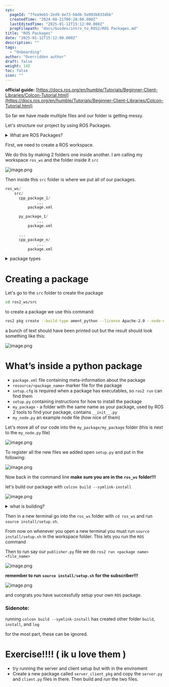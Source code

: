 ```yaml
---
sys:
  pageId: "7fea9eb5-2ed9-4e73-b6d6-5e093b833dbb"
  createdTime: "2024-08-21T00:28:00.000Z"
  lastEditedTime: "2025-01-12T15:12:00.000Z"
  propFilepath: "docs/Guides/intro_to_ROS2/ROS Packages.md"
title: "ROS Packages"
date: "2025-01-12T15:12:00.000Z"
description: ""
tags:
  - "Onboarding"
author: "Overridden author"
draft: false
weight: 145
toc: false
icon: ""
---
```


**official guide:** [https://docs.ros.org/en/humble/Tutorials/Beginner-Client-Libraries/Colcon-Tutorial.html](https://docs.ros.org/en/humble/Tutorials/Beginner-Client-Libraries/Colcon-Tutorial.html)

So far we have made multiple files and our folder is getting messy.

Let's structure our project by using ROS Packages.

<details>

<summary>What are ROS Packages?</summary>

ROS Packages are, as the name implies, packages of code that are highly sharable between ROS developers.

They consist of a folder, `package.xml` file, and source code

```python
      cpp_package_1/
		      ... imagine much code files here ..
          package.xml
```

</details>

First, we need to create a ROS workspace.

We do this by making 2 folders one inside another. I am calling my workspace `ros_ws` and the folder inside it `src`

![image.png](https://prod-files-secure.s3.us-west-2.amazonaws.com/d518164a-d88e-44d1-a4ee-3adb3bd8bce0/70706947-fd18-4537-a67b-e12946812d31/image.png?X-Amz-Algorithm=AWS4-HMAC-SHA256&X-Amz-Content-Sha256=UNSIGNED-PAYLOAD&X-Amz-Credential=ASIAZI2LB4667AGOZ2L5%2F20250325%2Fus-west-2%2Fs3%2Faws4_request&X-Amz-Date=20250325T121453Z&X-Amz-Expires=3600&X-Amz-Security-Token=IQoJb3JpZ2luX2VjEKz%2F%2F%2F%2F%2F%2F%2F%2F%2F%2FwEaCXVzLXdlc3QtMiJHMEUCIBbuyo%2BGlQV8cZqwbo8XziluKtYd%2BSINVsAuoTFjH8S3AiEAqrEYxT71Edb03rQgpS53sc7%2BhzmlJ9kyD7kdrs6ZZiQq%2FwMIFRAAGgw2Mzc0MjMxODM4MDUiDGH%2FyOQXTwmbBwBN7CrcA1Krau52yBuZxfPeRRiadVFl17W6CTZd3iFbb9mnCPQRkWxMZH6KwqU5JN4ux%2FCxPniw4sM%2F5h8er9kQbVgrnnskqC4Z759JPikNoKkuHXb0qYfSRU3LzYxgVwGAhnOpOxLi7BJbRUD3z0dw9CpLiQeVQTonwSFUiiB6dMZQv6hZH2zyjW1KBBisL8cfn%2Bmzc%2FrQeyj%2FB09qAiY6QL4US1SDUKGSpqweDF8YRtIGk2279yHejAJijkfaYLKYCdrY%2FbXrYi3FmpPYU2cvuaSW25%2BuQ7ehAFf1F8WZsVM9UJpFk1x9TEsE9nmZhLlG8x68DWYVoLkR9sfx56pPM0kRjsLDr3tDx59znICRF2vyhFbK6KMbRoAss55kIsDgl76NQo4%2Fh6E0ICfE4O0iY863x%2Bvljp8w0UkkxvueHXu%2Fze361imCNT0DkmgD9bKrIvpcwO7XgOo4htK8pAzDcmIvv3PP%2FIX6IvBvsAVohBCrx9RNMkwyWDcWtzD1jsQ8X8bVWXZrUe44xOfqe4auzjHz9EaSr7kmXXIjAAXsGn%2BSM22O1xda%2BGIQa5AmnO5OgQwvSyVXBVFSsMQyAMyZZmXL9YLxu2yTyqfMovJ5J7BoIZ68GP%2Be8klP6b7jckxvMKKnir8GOqUBiCJanSq%2B97uiL7r0iBadZooRRNdh0dCq2L47z6EtahOcxfso7a14GSOyQ1JECKG%2BX5EvBvq5gC0eQkWG4rPdMvAmTlhOocB%2FqJF0vvHDorUbL2YTLaILTF%2FDf%2BS1VmuhEJp%2FkBpU9O944lY66h5UMTVAfuQOE7SgVZSe9qB0dwMcF5yeN1syQCN64mgnp4dw13ng8OSo5o%2FqAeAv9ltVJdhz9qCY&X-Amz-Signature=7af4ee5a7a73c2010f115373570d88d06c1d457f2163957bb9f924c6bbec6316&X-Amz-SignedHeaders=host&x-id=GetObject)

Then inside this `src` folder is where we put all of our packages.

```python
ros_ws/
    src/
      cpp_package_1/
		      ...
          package.xml

      py_package_1/
		      ...
          package.xml

      ...
      cpp_package_n/
		      ...
          package.xml

```

<details>

<summary>package types</summary>

packages can be either `C++` or python.

the intern file structure is different for each but for this guide we will stick to creating python packages

</details>

# Creating a package

Let's go to the `src` folder to create the package

```bash
cd ros2_ws/src
```

to create a package we use this command:

```bash
ros2 pkg create --build-type ament_python --license Apache-2.0 --node-name my_node my_package
```

a bunch of text should have been printed out but the result should look something like this:

![image.png](https://prod-files-secure.s3.us-west-2.amazonaws.com/d518164a-d88e-44d1-a4ee-3adb3bd8bce0/e6cf1e3f-8512-4a3e-b131-079f800bf3e8/image.png?X-Amz-Algorithm=AWS4-HMAC-SHA256&X-Amz-Content-Sha256=UNSIGNED-PAYLOAD&X-Amz-Credential=ASIAZI2LB4667AGOZ2L5%2F20250325%2Fus-west-2%2Fs3%2Faws4_request&X-Amz-Date=20250325T121453Z&X-Amz-Expires=3600&X-Amz-Security-Token=IQoJb3JpZ2luX2VjEKz%2F%2F%2F%2F%2F%2F%2F%2F%2F%2FwEaCXVzLXdlc3QtMiJHMEUCIBbuyo%2BGlQV8cZqwbo8XziluKtYd%2BSINVsAuoTFjH8S3AiEAqrEYxT71Edb03rQgpS53sc7%2BhzmlJ9kyD7kdrs6ZZiQq%2FwMIFRAAGgw2Mzc0MjMxODM4MDUiDGH%2FyOQXTwmbBwBN7CrcA1Krau52yBuZxfPeRRiadVFl17W6CTZd3iFbb9mnCPQRkWxMZH6KwqU5JN4ux%2FCxPniw4sM%2F5h8er9kQbVgrnnskqC4Z759JPikNoKkuHXb0qYfSRU3LzYxgVwGAhnOpOxLi7BJbRUD3z0dw9CpLiQeVQTonwSFUiiB6dMZQv6hZH2zyjW1KBBisL8cfn%2Bmzc%2FrQeyj%2FB09qAiY6QL4US1SDUKGSpqweDF8YRtIGk2279yHejAJijkfaYLKYCdrY%2FbXrYi3FmpPYU2cvuaSW25%2BuQ7ehAFf1F8WZsVM9UJpFk1x9TEsE9nmZhLlG8x68DWYVoLkR9sfx56pPM0kRjsLDr3tDx59znICRF2vyhFbK6KMbRoAss55kIsDgl76NQo4%2Fh6E0ICfE4O0iY863x%2Bvljp8w0UkkxvueHXu%2Fze361imCNT0DkmgD9bKrIvpcwO7XgOo4htK8pAzDcmIvv3PP%2FIX6IvBvsAVohBCrx9RNMkwyWDcWtzD1jsQ8X8bVWXZrUe44xOfqe4auzjHz9EaSr7kmXXIjAAXsGn%2BSM22O1xda%2BGIQa5AmnO5OgQwvSyVXBVFSsMQyAMyZZmXL9YLxu2yTyqfMovJ5J7BoIZ68GP%2Be8klP6b7jckxvMKKnir8GOqUBiCJanSq%2B97uiL7r0iBadZooRRNdh0dCq2L47z6EtahOcxfso7a14GSOyQ1JECKG%2BX5EvBvq5gC0eQkWG4rPdMvAmTlhOocB%2FqJF0vvHDorUbL2YTLaILTF%2FDf%2BS1VmuhEJp%2FkBpU9O944lY66h5UMTVAfuQOE7SgVZSe9qB0dwMcF5yeN1syQCN64mgnp4dw13ng8OSo5o%2FqAeAv9ltVJdhz9qCY&X-Amz-Signature=19566a8694924e656c07b542a84fcc93ac29d140da1b576cfe333e74070d7b77&X-Amz-SignedHeaders=host&x-id=GetObject)

# What’s inside a python package

- `package.xml` file containing meta-information about the package
- `resource/<package_name>` marker file for the package
- `setup.cfg` is required when a package has executables, so `ros2 run` can find them
- `setup.py` containing instructions for how to install the package
- `my_package` - a folder with the same name as your package, used by ROS 2 tools to find your package, contains `__init__.py`
- `my_node.py` an example node file (how nice of them)

Let's move all of our code into the `my_package/my_package` folder (this is next to the `my_node.py` file)

![image.png](https://prod-files-secure.s3.us-west-2.amazonaws.com/d518164a-d88e-44d1-a4ee-3adb3bd8bce0/9ce58f11-0da9-4d3e-b86d-506a9685d378/image.png?X-Amz-Algorithm=AWS4-HMAC-SHA256&X-Amz-Content-Sha256=UNSIGNED-PAYLOAD&X-Amz-Credential=ASIAZI2LB4667AGOZ2L5%2F20250325%2Fus-west-2%2Fs3%2Faws4_request&X-Amz-Date=20250325T121453Z&X-Amz-Expires=3600&X-Amz-Security-Token=IQoJb3JpZ2luX2VjEKz%2F%2F%2F%2F%2F%2F%2F%2F%2F%2FwEaCXVzLXdlc3QtMiJHMEUCIBbuyo%2BGlQV8cZqwbo8XziluKtYd%2BSINVsAuoTFjH8S3AiEAqrEYxT71Edb03rQgpS53sc7%2BhzmlJ9kyD7kdrs6ZZiQq%2FwMIFRAAGgw2Mzc0MjMxODM4MDUiDGH%2FyOQXTwmbBwBN7CrcA1Krau52yBuZxfPeRRiadVFl17W6CTZd3iFbb9mnCPQRkWxMZH6KwqU5JN4ux%2FCxPniw4sM%2F5h8er9kQbVgrnnskqC4Z759JPikNoKkuHXb0qYfSRU3LzYxgVwGAhnOpOxLi7BJbRUD3z0dw9CpLiQeVQTonwSFUiiB6dMZQv6hZH2zyjW1KBBisL8cfn%2Bmzc%2FrQeyj%2FB09qAiY6QL4US1SDUKGSpqweDF8YRtIGk2279yHejAJijkfaYLKYCdrY%2FbXrYi3FmpPYU2cvuaSW25%2BuQ7ehAFf1F8WZsVM9UJpFk1x9TEsE9nmZhLlG8x68DWYVoLkR9sfx56pPM0kRjsLDr3tDx59znICRF2vyhFbK6KMbRoAss55kIsDgl76NQo4%2Fh6E0ICfE4O0iY863x%2Bvljp8w0UkkxvueHXu%2Fze361imCNT0DkmgD9bKrIvpcwO7XgOo4htK8pAzDcmIvv3PP%2FIX6IvBvsAVohBCrx9RNMkwyWDcWtzD1jsQ8X8bVWXZrUe44xOfqe4auzjHz9EaSr7kmXXIjAAXsGn%2BSM22O1xda%2BGIQa5AmnO5OgQwvSyVXBVFSsMQyAMyZZmXL9YLxu2yTyqfMovJ5J7BoIZ68GP%2Be8klP6b7jckxvMKKnir8GOqUBiCJanSq%2B97uiL7r0iBadZooRRNdh0dCq2L47z6EtahOcxfso7a14GSOyQ1JECKG%2BX5EvBvq5gC0eQkWG4rPdMvAmTlhOocB%2FqJF0vvHDorUbL2YTLaILTF%2FDf%2BS1VmuhEJp%2FkBpU9O944lY66h5UMTVAfuQOE7SgVZSe9qB0dwMcF5yeN1syQCN64mgnp4dw13ng8OSo5o%2FqAeAv9ltVJdhz9qCY&X-Amz-Signature=0311424d331c40d100a55be22a4d2d952be03a9d6096aa1ee9c8e0ff82ed9412&X-Amz-SignedHeaders=host&x-id=GetObject)

To register all the new files we added open `setup.py` and put in the following:

![image.png](https://prod-files-secure.s3.us-west-2.amazonaws.com/d518164a-d88e-44d1-a4ee-3adb3bd8bce0/1cd7c262-4cae-4496-9d75-c178537d24a2/image.png?X-Amz-Algorithm=AWS4-HMAC-SHA256&X-Amz-Content-Sha256=UNSIGNED-PAYLOAD&X-Amz-Credential=ASIAZI2LB4667AGOZ2L5%2F20250325%2Fus-west-2%2Fs3%2Faws4_request&X-Amz-Date=20250325T121453Z&X-Amz-Expires=3600&X-Amz-Security-Token=IQoJb3JpZ2luX2VjEKz%2F%2F%2F%2F%2F%2F%2F%2F%2F%2FwEaCXVzLXdlc3QtMiJHMEUCIBbuyo%2BGlQV8cZqwbo8XziluKtYd%2BSINVsAuoTFjH8S3AiEAqrEYxT71Edb03rQgpS53sc7%2BhzmlJ9kyD7kdrs6ZZiQq%2FwMIFRAAGgw2Mzc0MjMxODM4MDUiDGH%2FyOQXTwmbBwBN7CrcA1Krau52yBuZxfPeRRiadVFl17W6CTZd3iFbb9mnCPQRkWxMZH6KwqU5JN4ux%2FCxPniw4sM%2F5h8er9kQbVgrnnskqC4Z759JPikNoKkuHXb0qYfSRU3LzYxgVwGAhnOpOxLi7BJbRUD3z0dw9CpLiQeVQTonwSFUiiB6dMZQv6hZH2zyjW1KBBisL8cfn%2Bmzc%2FrQeyj%2FB09qAiY6QL4US1SDUKGSpqweDF8YRtIGk2279yHejAJijkfaYLKYCdrY%2FbXrYi3FmpPYU2cvuaSW25%2BuQ7ehAFf1F8WZsVM9UJpFk1x9TEsE9nmZhLlG8x68DWYVoLkR9sfx56pPM0kRjsLDr3tDx59znICRF2vyhFbK6KMbRoAss55kIsDgl76NQo4%2Fh6E0ICfE4O0iY863x%2Bvljp8w0UkkxvueHXu%2Fze361imCNT0DkmgD9bKrIvpcwO7XgOo4htK8pAzDcmIvv3PP%2FIX6IvBvsAVohBCrx9RNMkwyWDcWtzD1jsQ8X8bVWXZrUe44xOfqe4auzjHz9EaSr7kmXXIjAAXsGn%2BSM22O1xda%2BGIQa5AmnO5OgQwvSyVXBVFSsMQyAMyZZmXL9YLxu2yTyqfMovJ5J7BoIZ68GP%2Be8klP6b7jckxvMKKnir8GOqUBiCJanSq%2B97uiL7r0iBadZooRRNdh0dCq2L47z6EtahOcxfso7a14GSOyQ1JECKG%2BX5EvBvq5gC0eQkWG4rPdMvAmTlhOocB%2FqJF0vvHDorUbL2YTLaILTF%2FDf%2BS1VmuhEJp%2FkBpU9O944lY66h5UMTVAfuQOE7SgVZSe9qB0dwMcF5yeN1syQCN64mgnp4dw13ng8OSo5o%2FqAeAv9ltVJdhz9qCY&X-Amz-Signature=0b2ff4fcc3e2fe0eeb9bc47fde3cacf32e1246fb6932c18495c278243da31bd0&X-Amz-SignedHeaders=host&x-id=GetObject)

Now back in the command line **make sure you are in the** **`ros_ws`** **folder!!!**

let's build our package with `colcon build --symlink-install`

![image.png](https://prod-files-secure.s3.us-west-2.amazonaws.com/d518164a-d88e-44d1-a4ee-3adb3bd8bce0/2f2a0d27-b173-48fd-b189-5f5c0ce65619/image.png?X-Amz-Algorithm=AWS4-HMAC-SHA256&X-Amz-Content-Sha256=UNSIGNED-PAYLOAD&X-Amz-Credential=ASIAZI2LB4667AGOZ2L5%2F20250325%2Fus-west-2%2Fs3%2Faws4_request&X-Amz-Date=20250325T121453Z&X-Amz-Expires=3600&X-Amz-Security-Token=IQoJb3JpZ2luX2VjEKz%2F%2F%2F%2F%2F%2F%2F%2F%2F%2FwEaCXVzLXdlc3QtMiJHMEUCIBbuyo%2BGlQV8cZqwbo8XziluKtYd%2BSINVsAuoTFjH8S3AiEAqrEYxT71Edb03rQgpS53sc7%2BhzmlJ9kyD7kdrs6ZZiQq%2FwMIFRAAGgw2Mzc0MjMxODM4MDUiDGH%2FyOQXTwmbBwBN7CrcA1Krau52yBuZxfPeRRiadVFl17W6CTZd3iFbb9mnCPQRkWxMZH6KwqU5JN4ux%2FCxPniw4sM%2F5h8er9kQbVgrnnskqC4Z759JPikNoKkuHXb0qYfSRU3LzYxgVwGAhnOpOxLi7BJbRUD3z0dw9CpLiQeVQTonwSFUiiB6dMZQv6hZH2zyjW1KBBisL8cfn%2Bmzc%2FrQeyj%2FB09qAiY6QL4US1SDUKGSpqweDF8YRtIGk2279yHejAJijkfaYLKYCdrY%2FbXrYi3FmpPYU2cvuaSW25%2BuQ7ehAFf1F8WZsVM9UJpFk1x9TEsE9nmZhLlG8x68DWYVoLkR9sfx56pPM0kRjsLDr3tDx59znICRF2vyhFbK6KMbRoAss55kIsDgl76NQo4%2Fh6E0ICfE4O0iY863x%2Bvljp8w0UkkxvueHXu%2Fze361imCNT0DkmgD9bKrIvpcwO7XgOo4htK8pAzDcmIvv3PP%2FIX6IvBvsAVohBCrx9RNMkwyWDcWtzD1jsQ8X8bVWXZrUe44xOfqe4auzjHz9EaSr7kmXXIjAAXsGn%2BSM22O1xda%2BGIQa5AmnO5OgQwvSyVXBVFSsMQyAMyZZmXL9YLxu2yTyqfMovJ5J7BoIZ68GP%2Be8klP6b7jckxvMKKnir8GOqUBiCJanSq%2B97uiL7r0iBadZooRRNdh0dCq2L47z6EtahOcxfso7a14GSOyQ1JECKG%2BX5EvBvq5gC0eQkWG4rPdMvAmTlhOocB%2FqJF0vvHDorUbL2YTLaILTF%2FDf%2BS1VmuhEJp%2FkBpU9O944lY66h5UMTVAfuQOE7SgVZSe9qB0dwMcF5yeN1syQCN64mgnp4dw13ng8OSo5o%2FqAeAv9ltVJdhz9qCY&X-Amz-Signature=5df34b4309bc07ada326eeff41bfe0a790815eb95dc0089e839b4c6e86e253c8&X-Amz-SignedHeaders=host&x-id=GetObject)

<details>

<summary>what is building?</summary>

if you are a CS major at Rose-Hulman you will learn the answer to this in CSSE132

but TLDR; is it combines all the code files into one program that can be run easily 

</details>

Then in a new terminal go into the `ros_ws` folder with `cd ros_ws` and run `source install/setup.sh`. 

From now on whenever you open a new terminal you must run `source install/setup.sh` in the workspace folder. This lets you run the `ROS` command

Then to run say our `publisher.py` file we do `ros2 run <package name> <file_name>`

![image.png](https://prod-files-secure.s3.us-west-2.amazonaws.com/d518164a-d88e-44d1-a4ee-3adb3bd8bce0/4f4b1219-3a44-4632-aa0a-ce3471699f59/image.png?X-Amz-Algorithm=AWS4-HMAC-SHA256&X-Amz-Content-Sha256=UNSIGNED-PAYLOAD&X-Amz-Credential=ASIAZI2LB4667AGOZ2L5%2F20250325%2Fus-west-2%2Fs3%2Faws4_request&X-Amz-Date=20250325T121453Z&X-Amz-Expires=3600&X-Amz-Security-Token=IQoJb3JpZ2luX2VjEKz%2F%2F%2F%2F%2F%2F%2F%2F%2F%2FwEaCXVzLXdlc3QtMiJHMEUCIBbuyo%2BGlQV8cZqwbo8XziluKtYd%2BSINVsAuoTFjH8S3AiEAqrEYxT71Edb03rQgpS53sc7%2BhzmlJ9kyD7kdrs6ZZiQq%2FwMIFRAAGgw2Mzc0MjMxODM4MDUiDGH%2FyOQXTwmbBwBN7CrcA1Krau52yBuZxfPeRRiadVFl17W6CTZd3iFbb9mnCPQRkWxMZH6KwqU5JN4ux%2FCxPniw4sM%2F5h8er9kQbVgrnnskqC4Z759JPikNoKkuHXb0qYfSRU3LzYxgVwGAhnOpOxLi7BJbRUD3z0dw9CpLiQeVQTonwSFUiiB6dMZQv6hZH2zyjW1KBBisL8cfn%2Bmzc%2FrQeyj%2FB09qAiY6QL4US1SDUKGSpqweDF8YRtIGk2279yHejAJijkfaYLKYCdrY%2FbXrYi3FmpPYU2cvuaSW25%2BuQ7ehAFf1F8WZsVM9UJpFk1x9TEsE9nmZhLlG8x68DWYVoLkR9sfx56pPM0kRjsLDr3tDx59znICRF2vyhFbK6KMbRoAss55kIsDgl76NQo4%2Fh6E0ICfE4O0iY863x%2Bvljp8w0UkkxvueHXu%2Fze361imCNT0DkmgD9bKrIvpcwO7XgOo4htK8pAzDcmIvv3PP%2FIX6IvBvsAVohBCrx9RNMkwyWDcWtzD1jsQ8X8bVWXZrUe44xOfqe4auzjHz9EaSr7kmXXIjAAXsGn%2BSM22O1xda%2BGIQa5AmnO5OgQwvSyVXBVFSsMQyAMyZZmXL9YLxu2yTyqfMovJ5J7BoIZ68GP%2Be8klP6b7jckxvMKKnir8GOqUBiCJanSq%2B97uiL7r0iBadZooRRNdh0dCq2L47z6EtahOcxfso7a14GSOyQ1JECKG%2BX5EvBvq5gC0eQkWG4rPdMvAmTlhOocB%2FqJF0vvHDorUbL2YTLaILTF%2FDf%2BS1VmuhEJp%2FkBpU9O944lY66h5UMTVAfuQOE7SgVZSe9qB0dwMcF5yeN1syQCN64mgnp4dw13ng8OSo5o%2FqAeAv9ltVJdhz9qCY&X-Amz-Signature=abdcea8a37e5804e9cc545902002c4c61166e9981f69e59dbe80fe4d25246bea&X-Amz-SignedHeaders=host&x-id=GetObject)

**remember to run** **`source install/setup.sh`** **for the subscriber!!!**

![image.png](https://prod-files-secure.s3.us-west-2.amazonaws.com/d518164a-d88e-44d1-a4ee-3adb3bd8bce0/02121119-dad4-49ec-8356-c956108b4243/image.png?X-Amz-Algorithm=AWS4-HMAC-SHA256&X-Amz-Content-Sha256=UNSIGNED-PAYLOAD&X-Amz-Credential=ASIAZI2LB4667AGOZ2L5%2F20250325%2Fus-west-2%2Fs3%2Faws4_request&X-Amz-Date=20250325T121453Z&X-Amz-Expires=3600&X-Amz-Security-Token=IQoJb3JpZ2luX2VjEKz%2F%2F%2F%2F%2F%2F%2F%2F%2F%2FwEaCXVzLXdlc3QtMiJHMEUCIBbuyo%2BGlQV8cZqwbo8XziluKtYd%2BSINVsAuoTFjH8S3AiEAqrEYxT71Edb03rQgpS53sc7%2BhzmlJ9kyD7kdrs6ZZiQq%2FwMIFRAAGgw2Mzc0MjMxODM4MDUiDGH%2FyOQXTwmbBwBN7CrcA1Krau52yBuZxfPeRRiadVFl17W6CTZd3iFbb9mnCPQRkWxMZH6KwqU5JN4ux%2FCxPniw4sM%2F5h8er9kQbVgrnnskqC4Z759JPikNoKkuHXb0qYfSRU3LzYxgVwGAhnOpOxLi7BJbRUD3z0dw9CpLiQeVQTonwSFUiiB6dMZQv6hZH2zyjW1KBBisL8cfn%2Bmzc%2FrQeyj%2FB09qAiY6QL4US1SDUKGSpqweDF8YRtIGk2279yHejAJijkfaYLKYCdrY%2FbXrYi3FmpPYU2cvuaSW25%2BuQ7ehAFf1F8WZsVM9UJpFk1x9TEsE9nmZhLlG8x68DWYVoLkR9sfx56pPM0kRjsLDr3tDx59znICRF2vyhFbK6KMbRoAss55kIsDgl76NQo4%2Fh6E0ICfE4O0iY863x%2Bvljp8w0UkkxvueHXu%2Fze361imCNT0DkmgD9bKrIvpcwO7XgOo4htK8pAzDcmIvv3PP%2FIX6IvBvsAVohBCrx9RNMkwyWDcWtzD1jsQ8X8bVWXZrUe44xOfqe4auzjHz9EaSr7kmXXIjAAXsGn%2BSM22O1xda%2BGIQa5AmnO5OgQwvSyVXBVFSsMQyAMyZZmXL9YLxu2yTyqfMovJ5J7BoIZ68GP%2Be8klP6b7jckxvMKKnir8GOqUBiCJanSq%2B97uiL7r0iBadZooRRNdh0dCq2L47z6EtahOcxfso7a14GSOyQ1JECKG%2BX5EvBvq5gC0eQkWG4rPdMvAmTlhOocB%2FqJF0vvHDorUbL2YTLaILTF%2FDf%2BS1VmuhEJp%2FkBpU9O944lY66h5UMTVAfuQOE7SgVZSe9qB0dwMcF5yeN1syQCN64mgnp4dw13ng8OSo5o%2FqAeAv9ltVJdhz9qCY&X-Amz-Signature=17d419f1f2ee1ed41f069c91affd463ed1c588cda031e27c130266b54fba8649&X-Amz-SignedHeaders=host&x-id=GetObject)

and congrats you have successfully setup your own `ROS` package.

### Sidenote:

running `colcon build --symlink-install` has created other folder `build`, `install`, and `log`

for the most part, these can be ignored.

# Exercise!!!! ( ik u love them )

- try running the server and client setup but with in the enviroment
- Create a new package called `server_client_pkg` and copy the `server.py` and `client.py` files in there. Then build and run the two files.

